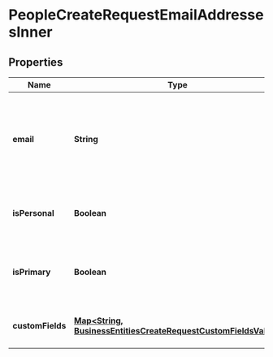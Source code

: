

# PeopleCreateRequestEmailAddressesInner


## Properties

| Name | Type | Description | Notes |
|------------ | ------------- | ------------- | -------------|
|**email** | **String** | The email address associated with this person. This will be automatically converted to lowercase. |  [optional] |
|**isPersonal** | **Boolean** | Denotes whether this email is personal or a work email. |  [optional] |
|**isPrimary** | **Boolean** | Denotes whether this email is the primary contact email. |  [optional] |
|**customFields** | [**Map&lt;String, BusinessEntitiesCreateRequestCustomFieldsValue&gt;**](BusinessEntitiesCreateRequestCustomFieldsValue.md) | The custom field values for this email address |  [optional] |



